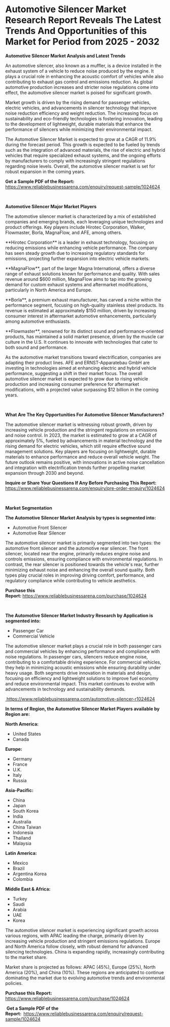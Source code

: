 <p><h1>Automotive Silencer Market Research Report Reveals The Latest Trends And Opportunities of this Market for Period from 2025 - 2032</h1></p><p><strong>Automotive Silencer Market Analysis and Latest Trends</strong></p>
<p><p>An automotive silencer, also known as a muffler, is a device installed in the exhaust system of a vehicle to reduce noise produced by the engine. It plays a crucial role in enhancing the acoustic comfort of vehicles while also contributing to exhaust gas control and emissions reduction. As global automotive production increases and stricter noise regulations come into effect, the automotive silencer market is poised for significant growth.</p><p>Market growth is driven by the rising demand for passenger vehicles, electric vehicles, and advancements in silencer technology that improve noise reduction efficiency and weight reduction. The increasing focus on sustainability and eco-friendly technologies is fostering innovation, leading to the development of lightweight, durable materials that enhance the performance of silencers while minimizing their environmental impact. </p><p>The Automotive Silencer Market is expected to grow at a CAGR of 11.9% during the forecast period. This growth is expected to be fueled by trends such as the integration of advanced materials, the rise of electric and hybrid vehicles that require specialized exhaust systems, and the ongoing efforts by manufacturers to comply with increasingly stringent regulations regarding noise levels. Overall, the automotive silencer market is set for robust expansion in the coming years.</p></p>
<p><strong>Get a Sample PDF of the Report:&nbsp;</strong> <a href="https://www.reliablebusinessarena.com/enquiry/request-sample/1024624?utm_campaign=2997&utm_medium=2&utm_source=Github&utm_content=ia&utm_term=17042025&utm_id=automotive-silencer">https://www.reliablebusinessarena.com/enquiry/request-sample/1024624</a></p>
<p>&nbsp;</p>
<p><strong>Automotive Silencer Major Market Players</strong></p>
<p><p>The automotive silencer market is characterized by a mix of established companies and emerging brands, each leveraging unique technologies and product offerings. Key players include Hirotec Corporation, Walker, Flowmaster, Borla, MagnaFlow, and AFE, among others.</p><p>**Hirotec Corporation** is a leader in exhaust technology, focusing on reducing emissions while enhancing vehicle performance. The company has seen steady growth due to increasing regulatory standards for emissions, projecting further expansion into electric vehicle markets.</p><p>**MagnaFlow**, part of the larger Magna International, offers a diverse range of exhaust solutions known for performance and quality. With sales revenue around $600 million, MagnaFlow aims to tap into the growing demand for custom exhaust systems and aftermarket modifications, particularly in North America and Europe.</p><p>**Borla**, a premium exhaust manufacturer, has carved a niche within the performance segment, focusing on high-quality stainless steel products. Its revenue is estimated at approximately $150 million, driven by increasing consumer interest in aftermarket automotive enhancements, particularly among automotive enthusiasts.</p><p>**Flowmaster**, renowned for its distinct sound and performance-oriented products, has maintained a solid market presence, driven by the muscle car culture in the U.S. It continues to innovate with technologies that cater to both sound and performance.</p><p>As the automotive market transitions toward electrification, companies are adapting their product lines. AFE and ERNST-Apparatebau GmbH are investing in technologies aimed at enhancing electric and hybrid vehicle performance, suggesting a shift in their market focus. The overall automotive silencer market is expected to grow due to rising vehicle production and increasing consumer preference for aftermarket modifications, with a projected value surpassing $12 billion in the coming years.</p></p>
<p>&nbsp;</p>
<p><strong>What Are The Key Opportunities For Automotive Silencer Manufacturers?</strong></p>
<p><p>The automotive silencer market is witnessing robust growth, driven by increasing vehicle production and the stringent regulations on emissions and noise control. In 2023, the market is estimated to grow at a CAGR of approximately 5%, fueled by advancements in material technology and the rising demand for electric vehicles, which still require effective sound management solutions. Key players are focusing on lightweight, durable materials to enhance performance and reduce overall vehicle weight. The future outlook remains positive, with innovations in active noise cancellation and integration with electrification trends further propelling market expansion through 2030 and beyond.</p></p>
<p><strong>Inquire or Share Your Questions If Any Before Purchasing This Report:</strong> <a href="https://www.reliablebusinessarena.com/enquiry/pre-order-enquiry/1024624?utm_campaign=2997&utm_medium=2&utm_source=Github&utm_content=ia&utm_term=17042025&utm_id=automotive-silencer">https://www.reliablebusinessarena.com/enquiry/pre-order-enquiry/1024624</a></p>
<p>&nbsp;</p>
<p><strong>Market Segmentation</strong></p>
<p><strong>The Automotive Silencer Market Analysis by types is segmented into:</strong></p>
<p><ul><li>Automotive Front Silencer</li><li>Automotive Rear Silencer</li></ul></p>
<p><p>The automotive silencer market is primarily segmented into two types: the automotive front silencer and the automotive rear silencer. The front silencer, located near the engine, primarily reduces engine noise and controls emissions, ensuring compliance with environmental regulations. In contrast, the rear silencer is positioned towards the vehicle's rear, further minimizing exhaust noise and enhancing the overall sound quality. Both types play crucial roles in improving driving comfort, performance, and regulatory compliance while contributing to vehicle aesthetics.</p></p>
<p><strong>Purchase this Report:&nbsp;</strong><a href="https://www.reliablebusinessarena.com/purchase/1024624?utm_campaign=2997&utm_medium=2&utm_source=Github&utm_content=ia&utm_term=17042025&utm_id=automotive-silencer">https://www.reliablebusinessarena.com/purchase/1024624</a></p>
<p>&nbsp;</p>
<p><strong>The Automotive Silencer Market Industry Research by Application is segmented into:</strong></p>
<p><ul><li>Passenger Car</li><li>Commercial Vehicle</li></ul></p>
<p><p>The automotive silencer market plays a crucial role in both passenger cars and commercial vehicles by enhancing performance and compliance with noise regulations. In passenger cars, silencers reduce engine noise, contributing to a comfortable driving experience. For commercial vehicles, they help in minimizing acoustic emissions while ensuring durability under heavy usage. Both segments drive innovation in materials and design, focusing on efficiency and lightweight solutions to improve fuel economy and reduce environmental impact. This market continues to evolve with advancements in technology and sustainability demands.</p></p>
<p><a href="https://www.reliablebusinessarena.com/automotive-silencer-r1024624?utm_campaign=2997&utm_medium=2&utm_source=Github&utm_content=ia&utm_term=17042025&utm_id=automotive-silencer">&nbsp;https://www.reliablebusinessarena.com/automotive-silencer-r1024624</a></p>
<p><strong>In terms of Region, the Automotive Silencer Market Players available by Region are:</strong></p>
<p>
    <p> <strong> North America: </strong>
        <ul>
            <li>United States</li>
            <li>Canada</li>
        </ul>
        </p> 
    <p> <strong> Europe: </strong>
        <ul>
            <li>Germany</li>
            <li>France</li>
            <li>U.K.</li>
            <li>Italy</li>
            <li>Russia</li>
        </ul>
        </p> 
    <p> <strong> Asia-Pacific: </strong>
        <ul>
            <li>China</li>
            <li>Japan</li>
            <li>South Korea</li>
            <li>India</li>
            <li>Australia</li>
            <li>China Taiwan</li>
            <li>Indonesia</li>
            <li>Thailand</li>
            <li>Malaysia</li>
        </ul>
        </p> 
    <p> <strong> Latin America: </strong>
        <ul>
            <li>Mexico</li>
            <li>Brazil</li>
            <li>Argentina Korea</li>
            <li>Colombia</li>
        </ul>
        </p> 
    <p> <strong> Middle East & Africa: </strong>
        <ul>
            <li>Turkey</li>
            <li>Saudi</li>
            <li>Arabia</li>
            <li>UAE</li>
            <li>Korea</li>
        </ul>
    </p>
    </p>
<p><p>The automotive silencer market is experiencing significant growth across various regions, with APAC leading the charge, primarily driven by increasing vehicle production and stringent emissions regulations. Europe and North America follow closely, with robust demand for advanced silencing technologies. China is expanding rapidly, increasingly contributing to the market share. </p><p>Market share is projected as follows: APAC (45%), Europe (25%), North America (20%), and China (10%). These regions are anticipated to continue dominating the market due to evolving automotive trends and environmental policies.</p></p>
<p><strong>Purchase this Report: </strong><a href="https://www.reliablebusinessarena.com/purchase/1024624?utm_campaign=2997&utm_medium=2&utm_source=Github&utm_content=ia&utm_term=17042025&utm_id=automotive-silencer">https://www.reliablebusinessarena.com/purchase/1024624</a></p>
<p>&nbsp;<strong>Get a Sample PDF of the Report:&nbsp;&nbsp;</strong><a href="https://www.reliablebusinessarena.com/enquiry/request-sample/1024624?utm_campaign=2997&utm_medium=2&utm_source=Github&utm_content=ia&utm_term=17042025&utm_id=automotive-silencer">https://www.reliablebusinessarena.com/enquiry/request-sample/1024624</a></p>
<p><strong></strong></p>
<p><p></p><p></p><p></p></p>